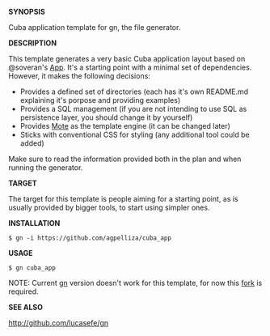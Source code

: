**SYNOPSIS**

Cuba application template for gn, the file generator.

**DESCRIPTION**

This template generates a very basic Cuba application layout based on @soveran's [App](https://github.com/soveran/app).
It's a starting point with a minimal set of dependencies. However, it makes the following decisions:

- Provides a defined set of directories (each has it's own README.md explaining it's porpose and providing examples)
- Provides a SQL management (if you are not intending to use SQL as persistence layer, you should change it by yourself)
- Provides [Mote](https://github.com/soveran/mote) as the template engine (it can be changed later)
- Sticks with conventional CSS for styling (any additional tool could be added)

Make sure to read the information provided both in the plan and when running the generator.

**TARGET**

The target for this template is people aiming for a starting point, as is usually provided by bigger tools, to start using simpler ones.

**INSTALLATION**

    $ gn -i https://github.com/agpelliza/cuba_app

**USAGE**

    $ gn cuba_app

NOTE: Current [gn](http://github.com/lucasefe/gn) version doesn't work for this template, for now this [fork](https://github.com/agpelliza/gn) is required.

**SEE ALSO**

http://github.com/lucasefe/gn
